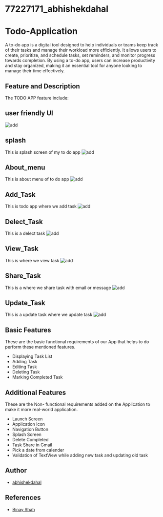 # 77227171_abhishekdahal
# Todo-Application
A to-do app is a digital tool designed to help individuals or teams keep track of their tasks and manage their workload more efficiently. It allows users to create, prioritize, and schedule tasks, set reminders, and monitor progress towards completion. By using a to-do app, users can increase productivity and stay organized, making it an essential tool for anyone looking to manage their time effectively.
## Feature and Description
The TODO APP feature include:
## user friendly UI

![add](screenshotandvideos/ui.gif)

## splash
This is splash screen of my to do app
![add](screenshotandvideos/Splaces.gif)
## About_menu
This is about menu of to do app
![add](screenshotandvideos/Aboutmenu.gif)
## Add_Task
This is todo app where we add task
![add](screenshotandvideos/Addtask.gif)
## Delect_Task
This is a delect task 
![add](screenshotandvideos/Delecttask.gif)
## View_Task
This is where we view task
![add](screenshotandvideos/Viewtask.gif)
## Share_Task
This is a where we share task with email or message
![add](screenshotandvideos/sharetask.gif)
## Update_Task
This is a update task where we update task
![add](screenshotandvideos/updatetask.gif)


## Basic Features

These are the basic functional requirements of our App that helps to do perform these mentioned features.

- Displaying Task List
- Adding Task
- Editing Task
- Deleting Task
- Marking Completed Task

## Additional Features

 These are the Non- functional requirements added on the Application to make it more real-world application.
 
- Launch Screen
- Application Icon
- Navigation Button
- Splash Screen 
- Delete Completed
- Task Share in Gmail
- Pick a date from calender
- Validation of TextView while adding new task and updating old task





## Author

- [abhishekdahal](https://github.com/abhishek/Todo-Application.git/TodoMVVM.git)


## References
- [Binay Shah](https://github.com/binay-shah/TodoMVVM.git)


